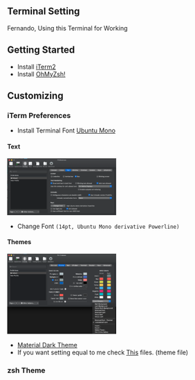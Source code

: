 ## Terminal Setting 
Fernando, Using this Terminal for Working



## Getting Started 
  - Install [iTerm2](https://iterm2.com/downloads.html)
  - Install [OhMyZsh!](https://github.com/robbyrussell/oh-my-zsh)
  
 
## Customizing 

### iTerm Preferences
  - Install Terminal Font [Ubuntu Mono](https://github.com/powerline/fonts/tree/master/UbuntuMono)

  
#### Text 
  <img src="./images/text.png" width="50%"><br>
  - Change Font `(14pt, Ubuntu Mono derivative Powerline)`
 
#### Themes 
  <img src="./images/colors.png" width="50%"><br>
  - [Material Dark Theme](https://github.com/MartinSeeler/iterm2-material-design)
  - If you want setting equal to me check [This](./iterm2/material-dark.itermcolors) files. (theme file) 


### zsh Theme
  
